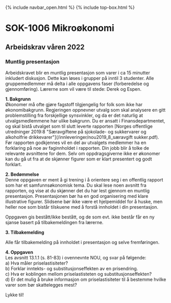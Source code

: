 {% include navbar_open.html %} {% include top-box.html %}

# SOK-1006 Mikroøkonomi
## Arbeidskrav våren 2022

### Muntlig presentasjon

Arbeidskravet blir en muntlig presentasjon som varer i ca 15 minutter inkludert diskusjon. Dette kan løses i grupper på inntil 3 studenter. Alle gruppemedlemmer må delta i alle oppgavens faser (forberedelse og gjennomføring). Lærerne som vil være til stede: Derek og Espen.    

**1. Bakgrunn**    
Økonomer må ofte gjøre fagstoff tilgjengelig for folk som ikke har økonomibakgrunn.
Regjeringen oppnevner utvalg som skal analysere en gitt problemstilling fra forskjellige synsvinkler, og da er det naturlig at utvalgsmedlemmene har ulike bakgrunn.
Du er ansatt i Finansdepartmentet, og skal bistå utvalget som til slutt leverte rapporten 
[Norges offentlige utredninger 2019:8 "Særavgiftene på sjokolade- og sukkervarer og alkoholfrie drikkevarer"](/innleveringer/nou2019_8_særavgift sukker.pdf).
Før rapporten godkjennes vil en del av utvalgets medlemmer ha en forklaring på noe av faginnholdet i rapporten. Din jobb blir å tolke de relevante avsnittene for dem.
Selv om oppdragsgiverne ikke er økonomer kan du gå ut fra at de skjønner figurer som er klart presentert og godt forklart.       

**2. Bedømmelse**       
Denne oppgaven er ment å gi trening i å orientere seg i en offentlig rapport som har et samfunnsøkonomisk tema.
Du skal lese noen avsnitt fra rapporten, og vise at du skjønner det du har lest gjennom en muntlig presentasjon.
Presentasjonen bør ha en god organisering med klare illustrative figurer.
Slidsene bør ikke være et hjelpemiddel for å huske, men heller noe som bistår tilskuene med å forstå innholdet i din presentasjon.

Oppgaven gis bestått/ikke bestått, og de som evt. ikke består får en ny sjanse basert på tilbakemeldingen fra lærerne.

**3. Tilbakemelding**

Alle får tilbakemelding på innholdet i presentasjon og selve fremføringen.

**4. Oppgaven**       
Les avsnitt 13.1.1 (s. 81-83) i ovennevnte NOU, og svar på følgende:    
a) Hva måler priselastisiteter?   
b) Forklar inntekts- og substitusjonseffekten av en prisendring.    
c) Hva er koblingen mellom priselastisteten og substitusjonseffekten?    
d) Er det mulig å bruke informasjon om priselastisiteter til å bestemme hvilke varer som bør skattelegges mest?     

Lykke til!
